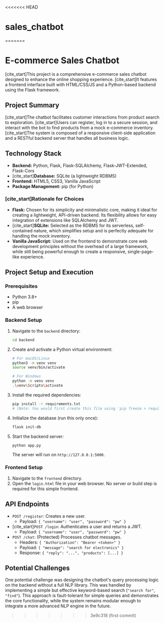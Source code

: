 <<<<<<< HEAD
# sales_chatbot
=======
# E-commerce Sales Chatbot

[cite_start]This project is a comprehensive e-commerce sales chatbot designed to enhance the online shopping experience.  [cite_start]It features a frontend interface built with HTML/CSS/JS and a Python-based backend using the Flask framework. 

## Project Summary

[cite_start]The chatbot facilitates customer interactions from product search to exploration.  [cite_start]Users can register, log in to a secure session, and interact with the bot to find products from a mock e-commerce inventory.  [cite_start]The system is composed of a responsive client-side application and a RESTful backend server that handles all business logic. 

## Technology Stack

* **Backend:** Python, Flask, Flask-SQLAlchemy, Flask-JWT-Extended, Flask-Cors
* [cite_start]**Database:** SQLite (a lightweight RDBMS) 
* **Frontend:** HTML5, CSS3, Vanilla JavaScript
* **Package Management:** pip (for Python)

### [cite_start]Rationale for Choices 

* **Flask:** Chosen for its simplicity and minimalistic core, making it ideal for creating a lightweight, API-driven backend. Its flexibility allows for easy integration of extensions like SQLAlchemy and JWT.
* [cite_start]**SQLite:** Selected as the RDBMS for its serverless, self-contained nature, which simplifies setup and is perfectly adequate for handling the mock inventory. 
* **Vanilla JavaScript:** Used on the frontend to demonstrate core web development principles without the overhead of a large framework, while still being powerful enough to create a responsive, single-page-like experience.

## Project Setup and Execution

### Prerequisites

* Python 3.8+
* pip
* A web browser

### Backend Setup

1.  Navigate to the `backend` directory:
    ```bash
    cd backend
    ```
2.  Create and activate a Python virtual environment:
    ```bash
    # For macOS/Linux
    python3 -m venv venv
    source venv/bin/activate
    
    # For Windows
    python -m venv venv
    .\venv\Scripts\activate
    ```
3.  Install the required dependencies:
    ```bash
    pip install -r requirements.txt 
    # (Note: You would first create this file using 'pip freeze > requirements.txt')
    ```
4.  Initialize the database (run this only once):
    ```bash
    flask init-db
    ```
5.  Start the backend server:
    ```bash
    python app.py
    ```
    The server will run on `http://127.0.0.1:5000`.

### Frontend Setup

1.  Navigate to the `frontend` directory.
2.  Open the `login.html` file in your web browser. No server or build step is required for this simple frontend.

## API Endpoints

* `POST /register`: Creates a new user.
    * Payload: `{ "username": "user", "password": "pw" }`
* [cite_start]`POST /login`: Authenticates a user and returns a JWT. 
    * Payload: `{ "username": "user", "password": "pw" }`
* `POST /chat`: (Protected) Processes chatbot messages.
    * Headers: `{ "Authorization": "Bearer <token>" }`
    * Payload: `{ "message": "search for electronics" }`
    * Response: `{ "reply": "...", "products": [...] }`

## Potential Challenges

One potential challenge was designing the chatbot's query processing logic on the backend without a full NLP library. This was handled by implementing a simple but effective keyword-based search (`"search for"`, `"find"`). This approach is fault-tolerant for simple queries and demonstrates the core functionality, while the system remains modular enough to integrate a more advanced NLP engine in the future.
>>>>>>> 3e9c318 (first commit)
